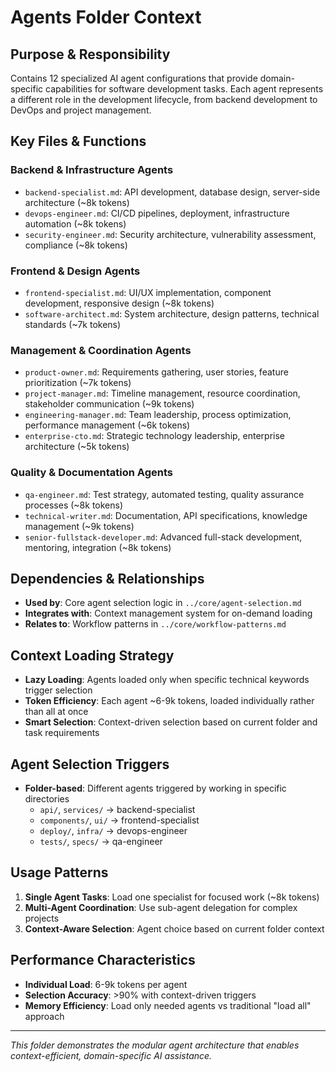 # Agents Folder Context

## Purpose & Responsibility
Contains 12 specialized AI agent configurations that provide domain-specific capabilities for software development tasks. Each agent represents a different role in the development lifecycle, from backend development to DevOps and project management.

## Key Files & Functions

### Backend & Infrastructure Agents
- `backend-specialist.md`: API development, database design, server-side architecture (~8k tokens)
- `devops-engineer.md`: CI/CD pipelines, deployment, infrastructure automation (~8k tokens)
- `security-engineer.md`: Security architecture, vulnerability assessment, compliance (~8k tokens)

### Frontend & Design Agents  
- `frontend-specialist.md`: UI/UX implementation, component development, responsive design (~8k tokens)
- `software-architect.md`: System architecture, design patterns, technical standards (~7k tokens)

### Management & Coordination Agents
- `product-owner.md`: Requirements gathering, user stories, feature prioritization (~7k tokens)
- `project-manager.md`: Timeline management, resource coordination, stakeholder communication (~9k tokens)
- `engineering-manager.md`: Team leadership, process optimization, performance management (~6k tokens)
- `enterprise-cto.md`: Strategic technology leadership, enterprise architecture (~5k tokens)

### Quality & Documentation Agents
- `qa-engineer.md`: Test strategy, automated testing, quality assurance processes (~8k tokens)
- `technical-writer.md`: Documentation, API specifications, knowledge management (~9k tokens)
- `senior-fullstack-developer.md`: Advanced full-stack development, mentoring, integration (~8k tokens)

## Dependencies & Relationships
- **Used by**: Core agent selection logic in `../core/agent-selection.md`
- **Integrates with**: Context management system for on-demand loading
- **Relates to**: Workflow patterns in `../core/workflow-patterns.md`

## Context Loading Strategy
- **Lazy Loading**: Agents loaded only when specific technical keywords trigger selection
- **Token Efficiency**: Each agent ~6-9k tokens, loaded individually rather than all at once
- **Smart Selection**: Context-driven selection based on current folder and task requirements

## Agent Selection Triggers
- **Folder-based**: Different agents triggered by working in specific directories
  - `api/`, `services/` → backend-specialist
  - `components/`, `ui/` → frontend-specialist  
  - `deploy/`, `infra/` → devops-engineer
  - `tests/`, `specs/` → qa-engineer

## Usage Patterns
1. **Single Agent Tasks**: Load one specialist for focused work (~8k tokens)
2. **Multi-Agent Coordination**: Use sub-agent delegation for complex projects
3. **Context-Aware Selection**: Agent choice based on current folder context

## Performance Characteristics
- **Individual Load**: 6-9k tokens per agent
- **Selection Accuracy**: >90% with context-driven triggers
- **Memory Efficiency**: Load only needed agents vs traditional "load all" approach

---

*This folder demonstrates the modular agent architecture that enables context-efficient, domain-specific AI assistance.*